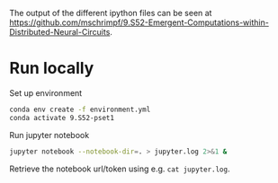 The output of the different ipython files can be seen at 
https://github.com/mschrimpf/9.S52-Emergent-Computations-within-Distributed-Neural-Circuits.

# Run locally
Set up environment
```bash
conda env create -f environment.yml
conda activate 9.S52-pset1
```

Run jupyter notebook
```bash
jupyter notebook --notebook-dir=. > jupyter.log 2>&1 &
```
Retrieve the notebook url/token using e.g. `cat jupyter.log`.
